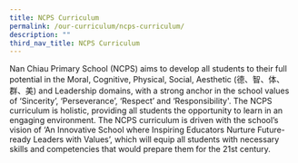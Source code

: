 ```yaml
---
title: NCPS Curriculum
permalink: /our-curriculum/ncps-curriculum/
description: ""
third_nav_title: NCPS Curriculum
---
```

<p style="box-sizing: inherit; font-size: 1em;">Nan Chiau Primary School (NCPS) aims to develop all students to their full potential in the Moral, Cognitive, Physical, Social, Aesthetic (德、智、体、群、美) and Leadership domains, with a strong anchor in the school values of ‘Sincerity’, ‘Perseverance’, ‘Respect’ and ‘Responsibility'. The NCPS curriculum is holistic, providing all students the opportunity to learn in an engaging environment. The NCPS curriculum is driven with the school’s vision of ‘An Innovative School where Inspiring Educators Nurture Future-ready Leaders with Values’, which will equip all students with necessary skills and competencies that would prepare them for the 21st century.<p/>

[  
](https://www.ncps.moe.edu.sg/our-curriculum/ncps-curriculum/#top)